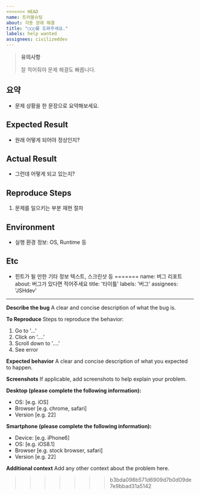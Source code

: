 ```yaml
---
<<<<<<< HEAD
name: 트러블슈팅
about: 각종 장애 해결
title: "◯◯◯를 도와주세요."
labels: help wanted
assignees: civilizeddev
---
```


> **유의사항**
>
> 잘 적어줘야 문제 해결도 빠릅니다.

## 요약

- 문제 상황을 한 문장으로 요약해보세요.

## Expected Result

- 원래 어떻게 되어야 정상인지?

## Actual Result

- 그런데 어떻게 되고 있는지?

## Reproduce Steps

1. 문제를 일으키는 부분 재현 절차

## Environment

- 실행 환경 정보: OS, Runtime 등

## Etc

- 힌트가 될 만한 기타 정보 텍스트, 스크린샷 등
=======
name: 버그 리포트
about: 버그가 있다면 적어주세요
title: '타이틀'
labels: '버그'
assignees: 'JSHdev'

---

**Describe the bug**
A clear and concise description of what the bug is.

**To Reproduce**
Steps to reproduce the behavior:
1. Go to '...'
2. Click on '....'
3. Scroll down to '....'
4. See error

**Expected behavior**
A clear and concise description of what you expected to happen.

**Screenshots**
If applicable, add screenshots to help explain your problem.

**Desktop (please complete the following information):**
 - OS: [e.g. iOS]
 - Browser [e.g. chrome, safari]
 - Version [e.g. 22]

**Smartphone (please complete the following information):**
 - Device: [e.g. iPhone6]
 - OS: [e.g. iOS8.1]
 - Browser [e.g. stock browser, safari]
 - Version [e.g. 22]

**Additional context**
Add any other context about the problem here.
>>>>>>> b3bda098b571d6909d7b0d09de7e9bbad31a5142
